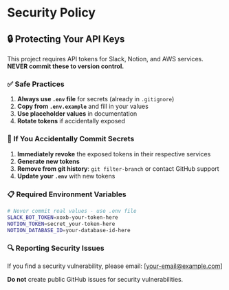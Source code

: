 # Security Policy

## 🔒 Protecting Your API Keys

This project requires API tokens for Slack, Notion, and AWS services. **NEVER commit these to version control.**

### ✅ Safe Practices

1. **Always use `.env` file** for secrets (already in `.gitignore`)
2. **Copy from `.env.example`** and fill in your values
3. **Use placeholder values** in documentation
4. **Rotate tokens** if accidentally exposed

### 🚨 If You Accidentally Commit Secrets

1. **Immediately revoke** the exposed tokens in their respective services
2. **Generate new tokens** 
3. **Remove from git history**: `git filter-branch` or contact GitHub support
4. **Update your `.env`** with new tokens

### 📋 Required Environment Variables

```bash
# Never commit real values - use .env file
SLACK_BOT_TOKEN=xoxb-your-token-here
NOTION_TOKEN=secret_your-token-here
NOTION_DATABASE_ID=your-database-id-here
```

### 🔍 Reporting Security Issues

If you find a security vulnerability, please email: [your-email@example.com]

**Do not** create public GitHub issues for security vulnerabilities.